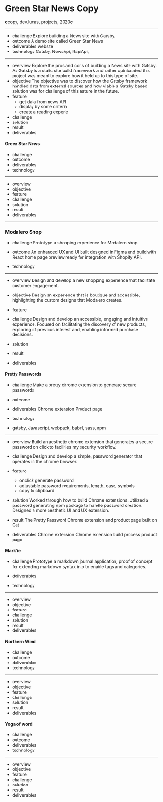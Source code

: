 # Green Star News Copy

**c**copy, dev.lucas, projects, 2020**c**

---

- challenge
  Explore building a News site with Gatsby.
- outcome
  A demo site called Green Star News
- deliverables
  website
- technology
  Gatsby, NewsApi, RapiApi,

---

- overview
  Explore the pros and cons of building a News site with Gatsby. As Gatsby is a static site build framework and rather opinionated this project was meant to explore how it held up to this type of site.
- objective
  The objective was to discover how the Gatsby framework handled data from external sources and how viable a Gatsby based solution was for challenge of this nature in the future.
- feature
  - get data from news API
  - display by some criteria
  - create a reading experie
- challenge
- solution
- result
- deliverables

#### Green Star News

- challenge
- outcome
- deliverables
- technology

---

- overview
- objective
- feature
- challenge
- solution
- result
- deliverables

---

### Modalero Shop

- challenge
  Prototype a shopping experience for Modalero shop
- outcome
  An enhanced UX and UI built designed in Figma and build with React home page preview ready for integration with Shopify API.

- technology

---

- overview
  Design and develop a new shopping experience that facilitate customer engagement.
- objective
  Design an experience that is boutique and accessible, highlighting the custom designs that Modalero creates.
- feature

- challenge
  Design and develop an accessible, engaging and intuitive experience. Focused on facilitating the discovery of new products, exploring of previous interest and, enabling informed purchase decisions.

- solution
- result

- deliverables

#### Pretty Passwords

- challenge
  Make a pretty chrome extension to generate secure passwords
- outcome

- deliverables
  Chrome extension
  Product page
- technology
- gatsby, Javascript, webpack, babel, sass, npm

---

- overview
  Build an aesthetic chrome extension that generates a secure password on click to facilities my security workflow.
- challenge
  Design and develop a simple, password generator that operates in the chrome browser.

- feature
  - onclick generate password
  - adjustable password requirements, length, case, symbols
  - copy to clipboard
- solution
  Worked through how to build Chrome extensions. Utilized a password generating npm package to handle password creation. Designed a more aesthetic UI and UX extension.
- result
  The Pretty Password Chrome extension and product page built on Gat
- deliverables
  Chrome extension
  Chrome extension build process
  product page

#### Mark'ie

- challenge
  Prototype a markdown journal application, proof of concept for extending markdown syntax into to enable tags and categories.

- deliverables
- technology

---

- overview
- objective
- feature
- challenge
- solution
- result
- deliverables

#### Northern Wind

- challenge
- outcome
- deliverables
- technology

---

- overview
- objective
- feature
- challenge
- solution
- result
- deliverables

#### Yoga of word

- challenge
- outcome
- deliverables
- technology

---

- overview
- objective
- feature
- challenge
- solution
- result
- deliverables

